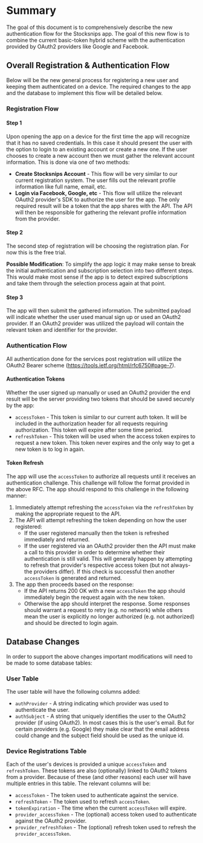 # Summary
The goal of this document is to comprehensively describe the new authentication flow for the Stocksnips app.  The goal of this new flow is to combine the current basic-token hybrid scheme with the authentication provided by OAuth2 providers like Google and Facebook.

## Overall Registration & Authentication Flow
Below will be the new general process for registering a new user and keeping them authenticated on a device.  The required changes to the app and the database to implement this flow will be detailed below.

### Registration Flow
#### Step 1
Upon opening the app on a device for the first time the app will recognize that it has no saved credentials.  In this case it should present the user with the option to login to an existing account or create a new one. If the user chooses to create a new account then we must gather the relevant account information.  This is done via one of two methods:
   - **Create Stocksnips Account** - This flow will be very similar to our current registration system.  The user fills out the relevant profile information like full name, email, etc.
   - **Login via Facebook, Google, etc** - This flow will utilize the relevant OAuth2 provider's SDK to authorize the user for the app.  The only required result will be a token that the app shares with the API.  The API will then be responsible for gathering the relevant profile information from the provider.
   
#### Step 2
The second step of registration will be choosing the registration plan.  For now this is the free trial.
   
**Possible Modification**: To simplify the app logic it may make sense to break the initial authentication and subscription selection into two different steps.  This would make most sense if the app is to detect expired subscriptions and take them through the selection process again at that point.

#### Step 3
The app will then submit the gathered information.  The submitted payload will indicate whether the user used manual sign up or used an OAuth2 provider.  If an OAuth2 provider was utilized the payload will contain the relevant token and identifier for the provider.

### Authentication Flow
All authentication done for the services post registration will utilize the OAuth2 Bearer scheme (https://tools.ietf.org/html/rfc6750#page-7). 

#### Authentication Tokens
Whether the user signed up manually or used an OAuth2 provider the end result will be the server providing two tokens that should be saved securely by the app:
  - `accessToken` - This token is similar to our current auth token.  It will be included in the authorization header for all requests requiring authorization.  This token will expire after some time period.
  - `refreshToken` - This token will be used when the access token expires to request a new token.  This token never expires and the only way to get a new token is to log in again.

#### Token Refresh
The app will use the `accessToken` to authorize all requests until it receives an authentication challenge.  This challenge will follow the format provided in the above RFC.  The app should respond to this challenge in the following manner:

   1. Immediately attempt refreshing the `accessToken` via the `refreshToken` by making the appropriate request to the API.
   2. The API will attempt refreshing the token depending on how the user registered:
      - If the user registered manually then the token is refreshed immediately and returned.
      - If the user registered via an OAuth2 provider then the API must make a call to this provider in order to determine whether their authentication is still valid.  This will generally happen by attempting to refresh that provider's respective access token (but not always- the providers differ).  If this check is successful then another `accessToken` is generated and returned.
   3. The app then proceeds based on the response:
      - If the API returns 200 OK with a new `accessToken` the app should immediately begin the request again with the new token.
      - Otherwise the app should interpret the response. Some responses should warrant a request to retry (e.g. no network) while others mean the user is explicitly no longer authorized (e.g. not authorized) and should be directed to login again.

## Database Changes
In order to support the above changes important modifications will need to be made to some database tables:

### User Table
The user table will have the following columns added:
   - `authProvider` - A string indicating which provider was used to authenticate the user.
   - `authSubject` - A string that uniquely identifies the user to the OAuth2 provider (if using OAuth2).  In most cases this is the user's email.  But for certain providers (e.g. Google) they make clear that the email address could change and the subject field should be used as the unique id.

### Device Registrations Table
Each of the user's devices is provided a unique `accessToken` and `refreshToken`.  These tokens are also (optionally) linked to OAuth2 tokens from a provider.  Because of these (and other reasons) each user will have multiple entries in this table.  The relevant columns will be:
   - `accessToken` - The token used to authenticate against the service.
   - `refreshToken` - The token used to refresh `accessToken`.
   - `tokenExpiration` - The time when the current `accessToken` will expire.
   - `provider_accessToken` - The (optional) access token used to authenticate against the OAuth2 provider.
   - `provider_refreshToken` - The (optional) refresh token used to refresh the `provider_accessToken`.

